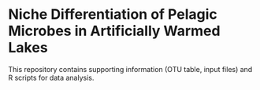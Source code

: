 # Niche Differentiation of Pelagic Microbes in Artificially Warmed Lakes
This repository contains supporting information (OTU table, input files) and R scripts for data analysis.
